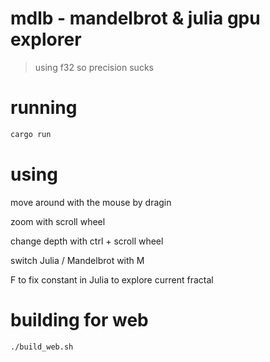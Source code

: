 # mdlb - mandelbrot & julia gpu explorer

> using f32 so precision sucks

# running

```bash
cargo run
```

# using

move around with the mouse by dragin

zoom with scroll wheel

change depth with ctrl + scroll wheel

switch Julia / Mandelbrot with M

F to fix constant in Julia to explore current fractal

# building for web

```bash
./build_web.sh
```

